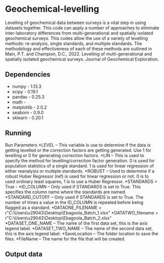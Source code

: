 # Geochemical-levelling

Levelling of geochemical data between surveys is a vital step in using datasets together. This code can apply a number of approaches to eliminate inter-laboratory differences from multi-generational and spatially isolated geochemical surveys. This codes allow the use of a variety of levelling methods: re-analysis, single standards, and multiple standards. The methodology and effectiveness of each of these methods are outlined in Main, P.T. and Champion, D.C., 2022. Levelling of multi-generational and spatially isolated geochemical surveys. Journal of Geochemical Exploration.

## Dependencies
* numpy - 1.13.3
* scipy - 0.19.1
* pandas - 0.25.3
* math - 
* matplotlib - 2.0.2
* seaborn - 0.9.0
* sklearn - 0.20.1

## Running
Run Parameters
*LEVEL – This variable is use to determine if the data is getting levelled or the correction factors are getting generated. Use 1 for levelling or 0 for generating correction factors.
*LIN – This is used to specify the method for levelling/correction factor generation. 0 is used for population statistics of a single standard. 1 is used for linear regression of either reanalysis or multiple standards.
*ROBUST – Used to determine if a robust Huber Regressor (ref) is used for linear regression or not. 0 is to used ordinary least squares, 1 is to use a Huber Regressor.
*STANDARDS = True - 
*ID_COLUMN – Only used if STANDARDS is set to True. This specifies the column name where the standards are named.
*STANDARD_CUTOFF  – Only used if STANDARDS is set to True. The number of times a value in the ID_COLUMN is repeated before being flagged as a standard.
*DATAONE_FILENAME = r"C:\Users\u29043\Desktop\Ebagoola_Batch_1.xlsx"
*DATATWO_filename = r"C:\Users\u29043\Desktop\Ebagoola_Batch_2.xlsx"
*DATASET_ONE_NAME – The name of the first data set, this is the axis legend label.
*DATASET_TWO_NAME – The name of the second data set, this is the axis legend label.
*SaveLocation – The folder location to save the files.
*FileName – The name for the file that will be created.


## Output data



